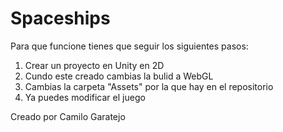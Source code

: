 # Spaceships
Para que funcione tienes que seguir los siguientes pasos:

1. Crear un proyecto en Unity en 2D
2. Cundo este creado cambias la bulid a WebGL
3. Cambias la carpeta "Assets" por la que hay en el repositorio
4. Ya puedes modificar el juego

Creado por Camilo Garatejo

